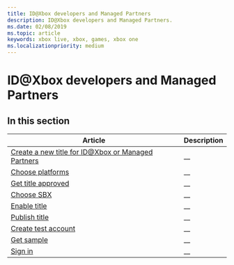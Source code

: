 ```yaml
---
title: ID@Xbox developers and Managed Partners
description: ID@Xbox developers and Managed Partners.
ms.date: 02/08/2019
ms.topic: article
keywords: xbox live, xbox, games, xbox one
ms.localizationpriority: medium
---
```

# ID@Xbox developers and Managed Partners


## In this section

| Article | Description |
|---------|-------------|
| [Create a new title for ID@Xbox or Managed Partners](get-started/id-managed-partners/create-title.md) | __ |
| [Choose platforms](get-started/id-managed-partners/choose-platforms.md) | __ |
| [Get title approved](get-started/id-managed-partners/get-title-approved.md) | __ |
| [Choose SBX](get-started/id-managed-partners/choose-sbx.md) | __ |
| [Enable title](get-started/id-managed-partners/enable-title.md) | __ |
| [Publish title](get-started/id-managed-partners/publish-title.md) | __ |
| [Create test account](get-started/id-managed-partners/create-test-account.md) | __ |
| [Get sample](get-started/id-managed-partners/get-sample.md) | __ |
| [Sign in](get-started/id-managed-partners/sign-in.md) | __ |
